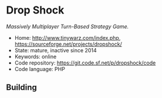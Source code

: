 # Drop Shock

_Massively Multiplayer Turn-Based Strategy Game._

- Home: http://www.tinywarz.com/index.php, https://sourceforge.net/projects/dropshock/
- State: mature, inactive since 2014
- Keywords: online
- Code repository: https://git.code.sf.net/p/dropshock/code
- Code language: PHP

## Building

